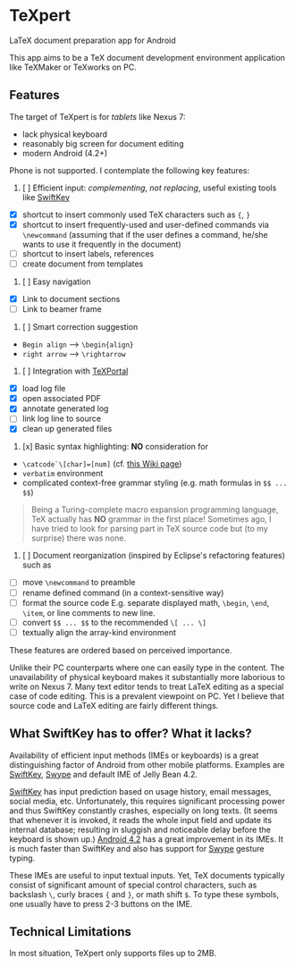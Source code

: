 TeXpert
=======

LaTeX document preparation app for Android

This app aims to be a TeX document development environment application like
TeXMaker or TeXworks on PC.

Features
--------

The target of TeXpert is for _tablets_ like Nexus 7:

 * lack physical keyboard
 * reasonably big screen for document editing
 * modern Android (4.2+)
 
Phone is not supported. I contemplate the following key features:

1. [ ] Efficient input: _complementing_, *not replacing*, useful existing tools
   like [SwiftKey][1]
 * [x] shortcut to insert commonly used TeX characters such as `{`, `}`
 * [x] shortcut to insert frequently-used and user-defined commands via 
   `\newcommand` (assuming that if the user defines a command, he/she wants to 
   use it frequently in the document)
 * [ ] shortcut to insert labels, references
 * [ ] create document from templates
1. [ ] Easy navigation
 * [x] Link to document sections
 * [ ] Link to beamer frame
1. [ ] Smart correction suggestion
 * `Begin align` --> `\begin{align}`
 * `right arrow` --> `\rightarrow`
1. [ ] Integration with [TeXPortal][4]
 * [x] load log file
 * [x] open associated PDF
 * [x] annotate generated log
 * [ ] link log line to source
 * [x] clean up generated files
1. [x] Basic syntax highlighting: __NO__ consideration for 
 * ``\catcode`\[char]=[num]`` (cf. [this Wiki page][5])
 * `verbatim` environment
 * complicated context-free grammar styling (e.g. math formulas in `$$ ... $$`)
 > Being a Turing-complete macro expansion programming language, TeX actually 
 > has **NO** grammar in the first place! Sometimes ago, I have tried to look
 > for parsing part in TeX source code but (to my surprise) there was none.
1. [ ] Document reorganization (inspired by Eclipse's refactoring features) such as
 * [ ] move `\newcommand` to preamble
 * [ ] rename defined command (in a context-sensitive way)
 * [ ] format the source code
       E.g. separate displayed math, `\begin`, `\end`, `\item`, or 
       line comments to new line.
 * [ ] convert `$$ ... $$` to the recommended `\[ ... \]`
 * [ ] textually align the array-kind environment

These features are ordered based on perceived importance.

Unlike their PC counterparts where one can easily type in the content.
The unavailability of physical keyboard makes it substantially more 
laborious to write on Nexus 7. Many text editor tends to treat LaTeX editing 
as a special case of code editing. This is a prevalent viewpoint on PC. 
Yet I believe that source code and LaTeX editing are fairly different things.

What SwiftKey has to offer? What it lacks?
------------------------------------------

Availability of efficient input methods (IMEs or keyboards) is a great
distinguishing factor of Android from other mobile platforms. Examples are 
[SwiftKey][1], [Swype][2] and default IME of Jelly Bean 4.2.

[SwiftKey][1] has input prediction based on usage history, email messages, 
social media, etc. Unfortunately, this requires significant processing power 
and thus SwiftKey constantly crashes, especially on long texts. (It seems that 
whenever it is invoked, it reads the whole input field and update its 
internal database; resulting in sluggish and noticeable delay before the  
keyboard is shown up.) [Android 4.2][3] has a great improvement in its IMEs. 
It is much faster than SwiftKey and also has support for [Swype][2] gesture 
typing.

These IMEs are useful to input textual inputs. Yet, TeX documents typically
consist of significant amount of special control characters, such as backslash
`\`, curly braces `{` and `}`, or math shift `$`. To type these symbols, one 
usually have to press 2-3 buttons on the IME.

Technical Limitations
---------------------

In most situation, TeXpert only supports files up to 2MB.

[1]: http://www.swiftkey.net/
[2]: http://www.swype.com/
[3]: http://www.android.com/whatsnew/
[4]: https://play.google.com/store/apps/details?id=lah.texportal
[5]: http://en.wikibooks.org/wiki/TeX/catcode
